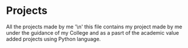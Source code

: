 # Projects
All the projects made by me '\n'
this file contains my project made by me under the guidance of my College and as a pasrt of the academic value added projects using Python language.
